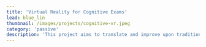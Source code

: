 ```yaml
---
title: 'Virtual Reality for Cognitive Exams'
lead: blue_lin
thumbnail: /images/projects/cognitive-vr.jpeg
category: 'passive'
description: 'This project aims to translate and improve upon traditional cognitive assessments using virtual reality.'
---
```


